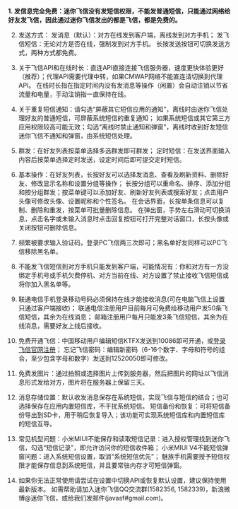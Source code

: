 <b>1. 发信息完全免费：迷你飞信没有发短信权限，不能发普通短信，只能通过网络给好友发飞信，因此通过迷你飞信发出的都是飞信，都是免费的。</b>

2. 发送方式： 发消息（默认）：对方在线发到客户端，离线发到对方手机； 发飞信短信：无论对方是否在线，强制发到对方手机。 长按发送按钮可切换发送方式，两种方式都免费。

3. 关于飞信API和在线时长：直连API直接连接飞信服务器，速度更快体验更好（推荐）；代理API需要代理中转，如果CMWAP网络不能直连请切换到代理API。 在线时长指在指定时间内没有发消息等操作（闲置）会自动注销以节省流量和电量，手动注销指一直保持在线。

4. 关于重复短信通知：请勾选“屏蔽其它短信应用的通知”，离线时由迷你飞信处理好友的普通短信，可屏蔽系统短信的重复通知； 如果系统短信或其它第三方应用权限较高可能无效；勾选“离线时禁止通知和弹窗”，离线时收到好友短信迷你飞信不通知和弹窗，由系统短信处理。

5. 群发：在好友列表按菜单选择多选群发即可群发； 定时短信：在发送界面输入内容后按菜单选择定时发送，设定时间后即可提交定时短信。

6. 基本操作：在好友列表，长按好友可以选择发消息、查看及刷新资料、删除好友、修改显示名称和设置分组等操作； 长按分组可以重命名、排序、添加分组和按分组群发；按菜单键可以添加好友、刷新好友列表或搜索好友；点击用户头像可修改头像、设置昵称和个性签名。 在会话界面，长按单条信息可以复制、删除和重发，按菜单可批量删除信息。 在弹出窗，手势左右滑动可切换消息，点击名字或未输入消息时点击回复按钮可打开完整对话窗口，长按头像或关闭按钮可删除信息。

7. 频繁被要求输入验证码，登录PC飞信两三次即可；黑名单好友同样可以PC飞信移除黑名单。

8. 不能发飞信短信到对方手机只能发到客户端，可能情况有：你和对方有一方没绑定手机号或手机欠费停机、对方当前在线、对方设置了禁止接收飞信短信或将你加入黑名单等。

9. 联通电信手机登录移动号码必须保持在线才能接收消息(可在电脑飞信上设置只通过客户端接收)； 联通电信注册用户目前每月可免费给移动用户发50条飞信短信，其余为在线消息； 邮箱注册用户每月只能发3条飞信短信，其余为在线消息，需要好友上线后接收。

10. 免费开通飞信：中国移动用户编辑短信KTFX发送到10086即可开通，或<a href='https://feixin.10086.cn/account/register/'>登录飞信官网注册</a>； 忘记飞信密码：编辑新密码（6-16个数字、字母和符号的组合，至少包含字母和数字）发送到12520050即可修改。

11. 免费发图片：通过拍照或选择图片上传到服务器，然后把图片的网址以飞信消息形式发给对方，图片将在服务器上保留三天。

12. 消息存储位置：默认收发消息保存在系统短信，实现飞信与短信的结合；也可选择保存在应用内置短信库，不干扰系统短信。 短信备份和恢复：可将短信备份导出到SD卡，用于稍后恢复导入；该功能可实现系统短信库和内置短信库的短信互导。

13. 常见机型问题：小米MIUI不能保存和读取短信记录：进入授权管理找到迷你飞信，勾选“短信记录”，即允许访问你的短信收件箱； 小米MIUI V4不能短信弹窗问题：进入系统短信设置，取消“系统短信优先”； 魅族手机需要授予短信权限才能保存信息到系统短信，并且要常驻内存才可短信弹窗。

14. 如果你无法正常使用请尝试在设置中切换API或恢复默认设置，建议保持使用最新版本。 如需帮助请加入迷你飞信QQ交流群(1582356, 1582339)，新浪微博@迷你飞信，或给我们发邮件(javasf#gmail.com)。